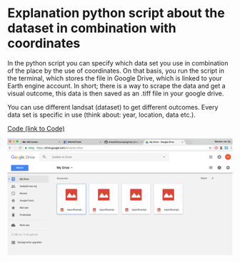 # Explanation python script about the dataset in combination with coordinates

In the python script you can specify which data set you use in combination of the place by the use of coordinates. On that basis, you run the script in the terminal, which stores the file in Google Drive, which is linked to your Earth engine account. In short; there is a way to scrape the data and get a visual outcome, this data is then saved as an .tiff file in your google drive. 

You can use different landsat (dataset) to get different outcomes. Every data set is specific in use (think about: year, location, data etc.).

[Code (link to Code)](https://github.com/ArtezGDA/scrapingTool_timelapseMaps/blob/master/example_code/Processing%20file%20images_from_movie/images_from_movie.pde)

![Google Drive](images/googledrive.png)